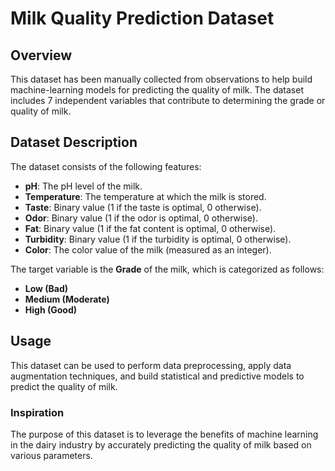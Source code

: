 # Milk Quality Prediction Dataset

## Overview

This dataset has been manually collected from observations to help build machine-learning models for predicting the quality of milk. The dataset includes 7 independent variables that contribute to determining the grade or quality of milk.

## Dataset Description

The dataset consists of the following features:

- **pH**: The pH level of the milk.
- **Temperature**: The temperature at which the milk is stored.
- **Taste**: Binary value (1 if the taste is optimal, 0 otherwise).
- **Odor**: Binary value (1 if the odor is optimal, 0 otherwise).
- **Fat**: Binary value (1 if the fat content is optimal, 0 otherwise).
- **Turbidity**: Binary value (1 if the turbidity is optimal, 0 otherwise).
- **Color**: The color value of the milk (measured as an integer).

The target variable is the **Grade** of the milk, which is categorized as follows:

- **Low (Bad)**
- **Medium (Moderate)**
- **High (Good)**

## Usage

This dataset can be used to perform data preprocessing, apply data augmentation techniques, and build statistical and predictive models to predict the quality of milk.

### Inspiration

The purpose of this dataset is to leverage the benefits of machine learning in the dairy industry by accurately predicting the quality of milk based on various parameters.
